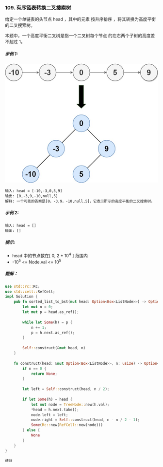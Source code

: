 ### [109. 有序链表转换二叉搜索树](https://leetcode.cn/problems/convert-sorted-list-to-binary-search-tree/)

给定一个单链表的头节点  head ，其中的元素 按升序排序 ，将其转换为高度平衡的二叉搜索树。

本题中，一个高度平衡二叉树是指一个二叉树每个节点 的左右两个子树的高度差不超过 1。



##### 示例 1:
![img.png](img.png)
```
输入: head = [-10,-3,0,5,9]
输出: [0,-3,9,-10,null,5]
解释: 一个可能的答案是[0，-3,9，-10,null,5]，它表示所示的高度平衡的二叉搜索树。
```

##### 示例 2:
```
输入: head = []
输出: []
```

##### 提示:
- head 中的节点数在[ 0, 2 * 10<sup>4</sup> ] 范围内
- -10<sup>5</sup> <= Node.val <= 10<sup>5</sup>

##### 题解：
```rust
use std::rc::Rc;
use std::cell::RefCell;
impl Solution {
    pub fn sorted_list_to_bst(mut head: Option<Box<ListNode>>) -> Option<Rc<RefCell<TreeNode>>> {
        let mut n = 0;
        let mut p = head.as_ref();

        while let Some(h) = p {
            n += 1;
            p = h.next.as_ref();
        }

        Self::construct(&mut head, n)
    }

    fn construct(head: &mut Option<Box<ListNode>>, n: usize) -> Option<Rc<RefCell<TreeNode>>> {
        if n == 0 {
            return None;
        }

        let left = Self::construct(head, n / 2);

        if let Some(h) = head {
            let mut node = TreeNode::new(h.val);
            *head = h.next.take();
            node.left = left;
            node.right = Self::construct(head, n - n / 2 - 1);
            Some(Rc::new(RefCell::new(node)))
        } else {
            None
        }
    }
}
```

`递归`
